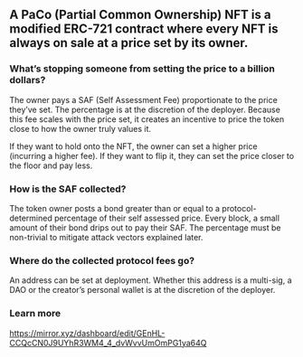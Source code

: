 ## A PaCo (Partial Common Ownership) NFT is a modified ERC-721 contract where every NFT is always on sale at a price set by its owner.

### What’s stopping someone from setting the price to a billion dollars?

The owner pays a SAF (Self Assessment Fee) proportionate to the price they’ve set. The percentage is at the discretion of the deployer. Because this fee scales with the price set, it creates an incentive to price the token close to how the owner truly values it.

If they want to hold onto the NFT, the owner can set a higher price (incurring a higher fee). If they want to flip it, they can set the price closer to the floor and pay less.

### How is the SAF collected?
The token owner posts a bond greater than or equal to a protocol-determined percentage of their self assessed price. Every block, a small amount of their bond drips out to pay their SAF. The percentage must be non-trivial to mitigate attack vectors explained later.

### Where do the collected protocol fees go?
An address can be set at deployment. Whether this address is a multi-sig, a DAO or the creator’s personal wallet is at the discretion of the deployer.

### Learn more

https://mirror.xyz/dashboard/edit/GEnHL-CCQcCN0J9UYhR3WM4_4_dvWvvUmOmPG1ya64Q
